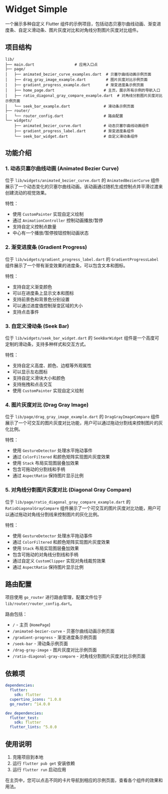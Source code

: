 # Widget Simple

一个展示多种自定义 Flutter 组件的示例项目，包括动态贝塞尔曲线动画、渐变进度条、自定义滑动条、图片灰度对比和对角线分割图片灰度对比组件。

## 项目结构

```
lib/
├── main.dart                  # 应用入口点
├── page/
│   ├── animated_bezier_curve_examples.dart  # 贝塞尔曲线动画示例页面
│   ├── drag_gray_image_example.dart         # 图片灰度对比示例页面
│   ├── gradient_progress_example.dart       # 渐变进度条示例页面
│   ├── home_page.dart                      # 主页，展示所有示例的导航入口
│   ├── ratio_diagonal_gray_compare_example.dart  # 对角线分割图片灰度对比示例页面
│   └── seek_bar_example.dart               # 滑动条示例页面
├── router/
│   └── router_config.dart                  # 路由配置
└── widgets/
    ├── animated_bezier_curve.dart          # 动态贝塞尔曲线动画组件
    ├── gradient_progress_label.dart        # 渐变进度条组件
    └── seek_bar_widget.dart                # 自定义滑动条组件
```

## 功能介绍

### 1. 动态贝塞尔曲线动画 (Animated Bezier Curve)

位于 `lib/widgets/animated_bezier_curve.dart` 的 `AnimatedBezierCurve` 组件展示了一个动态变化的贝塞尔曲线动画。该动画通过随机生成控制点并平滑过渡来创建流动的视觉效果。

特性：
- 使用 `CustomPainter` 实现自定义绘制
- 通过 `AnimationController` 控制动画播放/暂停
- 支持自定义控制点数量
- 中心有一个播放/暂停按钮控制动画状态

### 2. 渐变进度条 (Gradient Progress)

位于 `lib/widgets/gradient_progress_label.dart` 的 `GradientProgressLabel` 组件展示了一个带有渐变效果的进度条，可以包含文本和图标。

特性：
- 支持自定义渐变颜色
- 可以在进度条上显示文本和图标
- 支持前景色和背景色分别设置
- 可以通过进度值控制渐变区域的大小
- 支持点击事件

### 3. 自定义滑动条 (Seek Bar)

位于 `lib/widgets/seek_bar_widget.dart` 的 `SeekBarWidget` 组件是一个高度可定制的滑动条，支持多种样式和交互方式。

特性：
- 支持自定义高度、颜色、边框等外观属性
- 可以显示左右图标
- 支持自定义滑块大小和颜色
- 支持拖拽和点击交互
- 使用 `CustomPainter` 实现自定义绘制

### 4. 图片灰度对比 (Drag Gray Image)

位于 `lib/page/drag_gray_image_example.dart` 的 `DragGrayImageCompare` 组件展示了一个可交互的图片灰度对比功能，用户可以通过拖动分割线来控制图片的灰化比例。

特性：
- 使用 `GestureDetector` 处理水平拖动事件
- 通过 `ColorFiltered` 和颜色矩阵实现图片灰度效果
- 使用 `Stack` 布局实现图层叠加效果
- 包含可拖动的分割线和手柄
- 通过 `AspectRatio` 保持图片显示比例

### 5. 对角线分割图片灰度对比 (Diagonal Gray Compare)

位于 `lib/page/ratio_diagonal_gray_compare_example.dart` 的 `RatioDiagonalGrayCompare` 组件展示了一个可交互的图片灰度对比功能，用户可以通过拖动对角线分割线来控制图片的灰化比例。

特性：
- 使用 `GestureDetector` 处理水平拖动事件
- 通过 `ColorFiltered` 和颜色矩阵实现图片灰度效果
- 使用 `Stack` 布局实现图层叠加效果
- 包含可拖动的对角线分割线和手柄
- 通过自定义 `CustomClipper` 实现对角线裁剪效果
- 通过 `AspectRatio` 保持图片显示比例

## 路由配置

项目使用 `go_router` 进行路由管理，配置文件位于 `lib/router/router_config.dart`。

路由包括：
- `/` - 主页 (`HomePage`)
- `/animated-bezier-curve` - 贝塞尔曲线动画示例页面
- `/gradient-progress` - 渐变进度条示例页面
- `/seek-bar` - 滑动条示例页面
- `/drag-gray-image` - 图片灰度对比示例页面
- `/ratio-diagonal-gray-compare` - 对角线分割图片灰度对比示例页面

## 依赖项

```yaml
dependencies:
  flutter:
    sdk: flutter
  cupertino_icons: ^1.0.8
  go_router: ^14.0.0

dev_dependencies:
  flutter_test:
    sdk: flutter
  flutter_lints: ^5.0.0
```

## 使用说明

1. 克隆项目到本地
2. 运行 `flutter pub get` 安装依赖
3. 运行 `flutter run` 启动应用

在主页中，您可以点击不同的卡片导航到相应的示例页面，查看各个组件的效果和用法。

